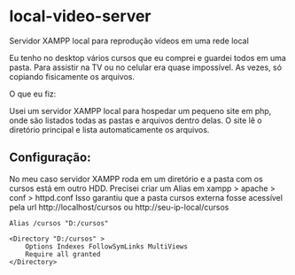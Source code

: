 # local-video-server
Servidor XAMPP local para reprodução vídeos em uma rede local

Eu tenho no desktop vários cursos que eu comprei e guardei todos em uma pasta.
Para assistir na TV ou no celular era quase impossível. As vezes, só copiando fisicamente os arquivos.

O que eu fiz:

Usei um servidor XAMPP local para hospedar um pequeno site em php, onde são listados todas as pastas e arquivos dentro delas.
O site lê o diretório principal e lista automaticamente os arquivos.

## Configuração:
No meu caso servidor XAMPP roda em um diretório e a pasta com os cursos está em outro HDD.
Precisei criar um Alias em xampp > apache > conf > httpd.conf
Isso garantiu que a pasta cursos externa fosse acessível pela url http://localhost/cursos ou http://seu-ip-local/cursos 

```
Alias /cursos "D:/cursos"

<Directory "D:/cursos" >
    Options Indexes FollowSymLinks MultiViews
    Require all granted
</Directory>
```

